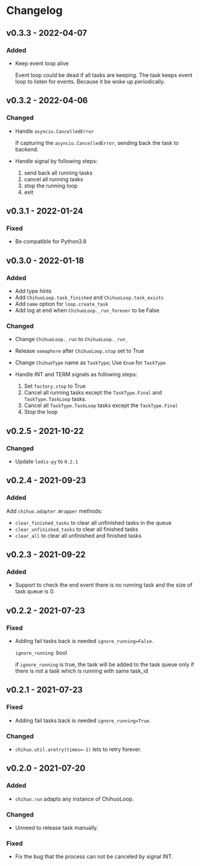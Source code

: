 # Changelog

## v0.3.3 - 2022-04-07

### Added

- Keep event loop alive

  Event loop could be dead if all tasks are keeping.
  The task keeps event loop to listen for events. Because it be woke up periodically.

## v0.3.2 - 2022-04-06

### Changed

- Handle `asyncio.CancelledError`

  If capturing the `asyncio.CancelledError`, sending back the task to backend.

- Handle signal by following steps:

  1. send back all running tasks
  2. cancel all running tasks
  3. stop the running loop
  4. exit

## v0.3.1 - 2022-01-24

### Fixed

- Be compatible for Python3.8

## v0.3.0 - 2022-01-18

### Added

- Add type hints
- Add `ChihuoLoop.task_finished` and `ChihuoLoop.task_exists`
- Add `name` option for `loop.create_task`
- Add log at end when `ChihuoLoop._run_forever` to be False

### Changed

- Change `ChihuoLoop._run` to `ChihuoLoop._run_`
- Release `semaphore` after `ChihuoLoop.stop` set to True
- Change `ChihuoType` name as `TaskType`; Use `Enum` for `TaskType`
- Handle INT and TERM signals as following steps:

  1. Set `factory.stop` to True
  2. Cancel all running tasks except the `TaskType.Final` and `TaskType.TaskLoop` tasks.
  3. Cancel all `TaskType.TaskLoop` tasks except the `TaskType.Final`
  4. Stop the loop

## v0.2.5 - 2021-10-22

### Changed

- Update `lodis-py` to `0.2.1`

## v0.2.4 - 2021-09-23

### Added

Add `chihuo.adapter.Wrapper` methods:

- `clear_finished_tasks` to clear all unfinished tasks in the queue
- `clear_unfinished_tasks` to clear all finished tasks
- `clear_all` to clear all unfinished and finished tasks

## v0.2.3 - 2021-09-22

### Added

- Support to check the end event there is no running task and the size of task queue is 0.

## v0.2.2 - 2021-07-23

### Fixed

- Adding fail tasks back is needed `ignore_running=False`.

  `ignore_running`: bool

  if `ignore_running` is true, the task will be added to the task queue
  only if there is not a task which is running with same task_id

## v0.2.1 - 2021-07-23

### Fixed

- Adding fail tasks back is needed `ignore_running=True`.

### Changed

- `chihuo.util.aretry(times=-1)` lets to retry forever.

## v0.2.0 - 2021-07-20

### Added

- `chihuo.run` adapts any instance of ChihuoLoop.

### Changed

- Unneed to release task manually.

### Fixed

- Fix the bug that the process can not be canceled by signal INT.

